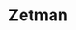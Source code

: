 --- 
title: "Zetman"
publishdate: "2019-3-18T16:48:46+02:00"
src: "https://365manga.net/manga/zetman"
image: "https://data.365manga.net/images/thumbnails/24604-zetman.jpg"
description: "It follows the life of a homeless boy living with his 'grandpa'. The story starts to kick off when they encounter a man trying to commit suicide mumbling something along the lines of 'before it is too late'. Of course from then on the action begins and the dark plot begins to unfold with each volume."
---